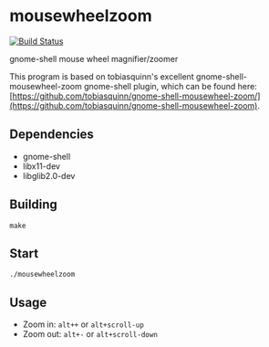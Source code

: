 # mousewheelzoom

[![Build Status](https://travis-ci.org/garfunkel/mousewheelzoom.svg)](https://travis-ci.org/garfunkel/mousewheelzoom)

gnome-shell mouse wheel magnifier/zoomer

This program is based on tobiasquinn's excellent gnome-shell-mousewheel-zoom gnome-shell plugin, which can be found here: [https://github.com/tobiasquinn/gnome-shell-mousewheel-zoom/](https://github.com/tobiasquinn/gnome-shell-mousewheel-zoom).

## Dependencies
* gnome-shell
* libx11-dev
* libglib2.0-dev

## Building
`make`

## Start
`./mousewheelzoom`

## Usage
* Zoom in: `alt++` or `alt+scroll-up`
* Zoom out: `alt+-` or `alt+scroll-down`
